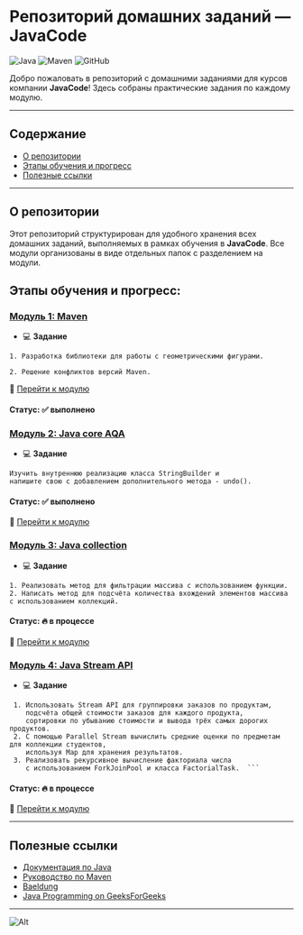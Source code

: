 # Репозиторий домашних заданий — JavaCode

![Java](https://img.shields.io/badge/Java-22-orange?style=flat-round&logo=java&logoColor=white)
![Maven](https://img.shields.io/badge/Maven-4.0.0-blue?style=flat-round&logo=apache-maven&logoColor=white)
![GitHub](https://img.shields.io/badge/GitHub-Repo-success?style=flat-round&logo=github&logoColor=white)


Добро пожаловать в репозиторий с домашними заданиями для курсов компании **JavaCode**!
Здесь собраны практические задания по каждому модулю.

---

## Содержание

- [О репозитории](#о-репозитории)
- [Этапы обучения и прогресс](#этапы-обучения-и-прогресс)
- [Полезные ссылки](#полезные-ссылки)

---

## О репозитории

Этот репозиторий структурирован для удобного хранения всех домашних заданий, выполняемых в рамках обучения в **JavaCode**.
Все модули организованы в виде отдельных папок с разделением на модули.


## Этапы обучения и прогресс:


### [Модуль 1: Maven](./1.maven)
- :computer: **Задание**

```
1. Разработка библиотеки для работы с геометрическими фигурами.
 
2. Решение конфликтов версий Maven.
```
:link: [Перейти к модулю](./1.maven)

#### Статус: :white_check_mark:  __выполнено__

### [Модуль 2: Java core AQA](./2.java-core)
- :computer: **Задание**

```
Изучить внутреннюю реализацию класса StringBuilder и
напишите свою с добавлением дополнительного метода - undo().
```

#### Статус: :white_check_mark:  __выполнено__

:link: [Перейти к модулю](./2.java-core)

### [Модуль 3: Java collection](./3.java-collection)
- :computer: **Задание**
```
1. Реализовать метод для фильтрации массива с использованием функции.
2. Написать метод для подсчёта количества вхождений элементов массива с использованием коллекций.
```
#### Статус: :fire:  __в процессе__

:link: [Перейти к модулю](./3.java-collection)

### [Модуль 4: Java Stream API](./4.java-stream-api)
- :computer: **Задание**
```
 1. Использовать Stream API для группировки заказов по продуктам,
    подсчёта общей стоимости заказов для каждого продукта,
    сортировки по убыванию стоимости и вывода трёх самых дорогих продуктов.  
 2. С помощью Parallel Stream вычислить средние оценки по предметам для коллекции студентов,
    используя Map для хранения результатов.  
 3. Реализовать рекурсивное вычисление факториала числа
    с использованием ForkJoinPool и класса FactorialTask.  ```
```
#### Статус: :fire:  __в процессе__

:link: [Перейти к модулю](./4.java-stream-api)

[//]: # (:x:)
[//]: # (:white_check_mark:)
[//]: # (:fire:)

---

## Полезные ссылки
- [Документация по Java](https://docs.oracle.com/en/java/)
- [Руководство по Maven](https://maven.apache.org/guides/index.html)
- [Baeldung](https://www.baeldung.com/)
- [Java Programming on GeeksForGeeks](https://www.geeksforgeeks.org/java/)

---
![Alt](https://repobeats.axiom.co/api/embed/03e1cbb66a26480b934cbe83b05a84fe65457036.svg "Repobeats analytics image")
